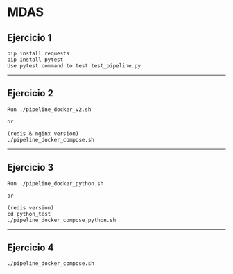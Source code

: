 #  MDAS #

## Ejercicio 1 ##

    pip install requests
    pip install pytest
    Use pytest command to test test_pipeline.py

---

## Ejercicio 2

    Run ./pipeline_docker_v2.sh 

    or 

    (redis & nginx version)
    ./pipeline_docker_compose.sh

---

## Ejercicio 3

    Run ./pipeline_docker_python.sh 

    or

    (redis version)
    cd python_test
    ./pipeline_docker_compose_python.sh

---

## Ejercicio 4

    ./pipeline_docker_compose.sh